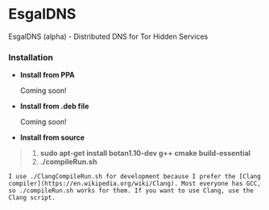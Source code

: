 EsgalDNS
========

EsgalDNS (alpha) - Distributed DNS for Tor Hidden Services

### Installation

* **Install from PPA**

    Coming soon!

* **Install from .deb file**

    Coming soon!

* **Install from source**

> 1. **sudo apt-get install botan1.10-dev g++ cmake build-essential**
> 2. **./compileRun.sh**

    I use ./ClangCompileRun.sh for development because I prefer the [Clang compiler](https://en.wikipedia.org/wiki/Clang). Most everyone has GCC, so ./compileRun.sh works for them. If you want to use Clang, use the Clang script.
